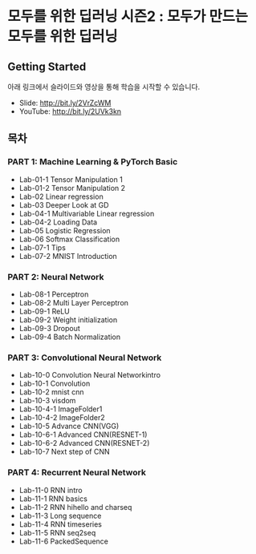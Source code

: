 # 모두를 위한 딥러닝 시즌2 : 모두가 만드는 모두를 위한 딥러닝

## Getting Started

아래 링크에서 슬라이드와 영상을 통해 학습을 시작할 수 있습니다.

* Slide: http://bit.ly/2VrZcWM
* YouTube: http://bit.ly/2UVk3kn

## 목차

### PART 1: Machine Learning & PyTorch Basic 

* Lab-01-1 Tensor Manipulation 1
* Lab-01-2 Tensor Manipulation 2
* Lab-02 Linear regression
* Lab-03 Deeper Look at GD
* Lab-04-1 Multivariable Linear regression
* Lab-04-2 Loading Data
* Lab-05 Logistic Regression
* Lab-06 Softmax Classification
* Lab-07-1 Tips
* Lab-07-2 MNIST Introduction

### PART 2: Neural Network

* Lab-08-1 Perceptron
* Lab-08-2 Multi Layer Perceptron
* Lab-09-1 ReLU
* Lab-09-2 Weight initialization
* Lab-09-3 Dropout
* Lab-09-4 Batch Normalization

### PART 3: Convolutional Neural Network

* Lab-10-0 Convolution Neural Networkintro
* Lab-10-1 Convolution
* Lab-10-2 mnist cnn
* Lab-10-3 visdom
* Lab-10-4-1 ImageFolder1
* Lab-10-4-2 ImageFolder2
* Lab-10-5 Advance CNN(VGG)
* Lab-10-6-1 Advanced CNN(RESNET-1)
* Lab-10-6-2 Advanced CNN(RESNET-2)
* Lab-10-7 Next step of CNN

### PART 4: Recurrent Neural Network

* Lab-11-0 RNN intro
* Lab-11-1 RNN basics
* Lab-11-2 RNN hihello and charseq
* Lab-11-3 Long sequence
* Lab-11-4 RNN timeseries
* Lab-11-5 RNN seq2seq
* Lab-11-6 PackedSequence
